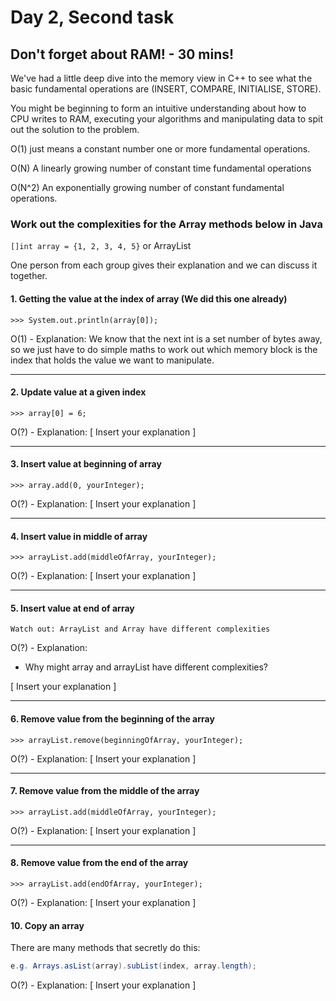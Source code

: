 # Day 2, Second task
## Don't forget about RAM! - 30 mins!
We've had a little deep dive into the memory view in C++ to see what the basic fundamental operations are (INSERT, COMPARE, INITIALISE, STORE).

You might be beginning to form an intuitive understanding about how to CPU writes to RAM, executing your algorithms and manipulating data to spit out the solution to the problem.

O(1) just means a constant number one or more fundamental operations.

O(N) A linearly growing number of constant time fundamental operations

O(N^2) An exponentially growing number of constant fundamental operations.

### Work out the complexities for the Array methods below in Java
```[]int array = {1, 2, 3, 4, 5}``` or ArrayList

One person from each group gives their explanation and we can discuss it together.

#### 1. Getting the value at the index of array (We did this one already)
```>>> System.out.println(array[0]);```

O(1) - Explanation: 
We know that the next int is a set number of bytes away, so we just have to do simple maths to work out which memory block is the index that holds the value we want to manipulate.

---
#### 2. Update value at a given index
```>>> array[0] = 6;```

O(?) - Explanation: 
[ Insert your explanation ]

---
#### 3. Insert value at beginning of array
```>>> array.add(0, yourInteger);```

O(?) - Explanation: 
[ Insert your explanation ]

---
#### 4. Insert value in middle of array
```>>> arrayList.add(middleOfArray, yourInteger);```

O(?) - Explanation: 
[ Insert your explanation ]

---
#### 5. Insert value at end of array
```Watch out: ArrayList and Array have different complexities```

O(?) - Explanation: 
- Why  might array and arrayList have different complexities?

[ Insert your explanation ]

---
#### 6. Remove value from the beginning of the array
```>>> arrayList.remove(beginningOfArray, yourInteger);```

O(?) - Explanation: 
[ Insert your explanation ]

---
#### 7. Remove value from the middle of the array
```>>> arrayList.add(middleOfArray, yourInteger);```

O(?) - Explanation: 
[ Insert your explanation ]

---
#### 8. Remove value from the end of the array
```>>> arrayList.add(endOfArray, yourInteger);```

O(?) - Explanation: 
[ Insert your explanation ]

#### 10. Copy an array
There are many methods that secretly do this:
``````java
e.g. Arrays.asList(array).subList(index, array.length);
``````

O(?) - Explanation: 
[ Insert your explanation ]
